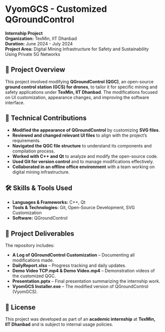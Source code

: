 # VyomGCS - Customized QGroundControl  
**Internship Project**  
**Organization:** TexMin, IIT Dhanbad  
**Duration:** June 2024 - July 2024  
**Project Area:** Digital Mining Infrastructure for Safety and Sustainability Using Private 5G Networks  

## 📌 Project Overview  
This project involved modifying **QGroundControl (QGC)**, an open-source **ground control station (GCS) for drones**, to tailor it for specific mining and safety applications under **TexMin, IIT Dhanbad**. The modifications focused on UI customization, appearance changes, and improving the software interface.  

## 🔧 Technical Contributions  
- **Modified the appearance of QGroundControl** by customizing **SVG files**.  
- **Reviewed and changed relevant UI files** to align with the project’s requirements.  
- **Navigated the QGC file structure** to understand its components and compilation process.  
- **Worked with C++ and Qt** to analyze and modify the open-source code.  
- **Used Git for version control** and to manage modifications effectively.  
- **Collaborated in an offline office environment** with a team working on digital mining infrastructure.  

## 🛠 Skills & Tools Used  
- **Languages & Frameworks:** C++, Qt  
- **Tools & Technologies:** Git, Open-Source Development, SVG Customization  
- **Software:** QGroundControl  

## 📂 Project Deliverables  
The repository includes:  
- **A Log of QGroundControl Customization** – Documenting all modifications made.  
- **DailyReport.xlsx** – Progress tracking and daily updates.  
- **Demo Video TCP.mp4 & Demo Video.mp4** – Demonstration videos of the customized QGC.  
- **Presentation.pptx** – Final presentation summarizing the internship work.  
- **VyomGCS Installer.exe** – The modified version of QGroundControl (VyomGCS).  

## 📜 License  
This project was developed as part of an **academic internship** at **TexMin, IIT Dhanbad** and is subject to internal usage policies.  

